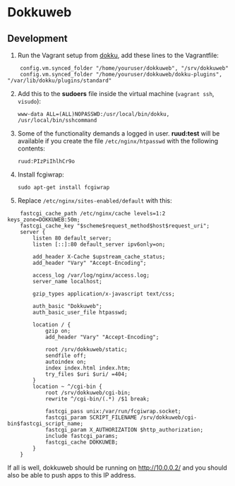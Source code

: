 Dokkuweb
========

Development
-----------

1. Run the Vagrant setup from [dokku](https://github.com/progrium/dokku), add
these lines to the Vagrantfile:

```
    config.vm.synced_folder "/home/youruser/dokkuweb", "/srv/dokkuweb"            
    config.vm.synced_folder "/home/youruser/dokkuweb/dokku-plugins", "/var/lib/dokku/plugins/standard"
```

2. Add this to the **sudoers** file inside the virtual machine (`vagrant ssh`,
`visudo`):

    `www-data ALL=(ALL)NOPASSWD:/usr/local/bin/dokku, /usr/local/bin/sshcommand`

3. Some of the functionality demands a logged in user. **ruud:test** will be
available if you create the file `/etc/nginx/htpasswd` with the following
contents:

    `ruud:PIzPiIhlhCr9o`

4. Install fcgiwrap:

    `sudo apt-get install fcgiwrap`

5. Replace `/etc/nginx/sites-enabled/default` with this:

```
    fastcgi_cache_path /etc/nginx/cache levels=1:2 keys_zone=DOKKUWEB:50m;
    fastcgi_cache_key "$scheme$request_method$host$request_uri";
    server {
        listen 80 default_server;
        listen [::]:80 default_server ipv6only=on;

        add_header X-Cache $upstream_cache_status;
        add_header "Vary" "Accept-Encoding";

        access_log /var/log/nginx/access.log;
        server_name localhost;

        gzip_types application/x-javascript text/css;

        auth_basic "Dokkuweb";
        auth_basic_user_file htpasswd;

        location / {
            gzip on;
            add_header "Vary" "Accept-Encoding";

            root /srv/dokkuweb/static;
            sendfile off;
            autoindex on;
            index index.html index.htm;
            try_files $uri $uri/ =404;
        }
        location ~ ^/cgi-bin {
            root /srv/dokkuweb/cgi-bin;
            rewrite ^/cgi-bin/(.*) /$1 break;

            fastcgi_pass unix:/var/run/fcgiwrap.socket;
            fastcgi_param SCRIPT_FILENAME /srv/dokkuweb/cgi-bin$fastcgi_script_name;
            fastcgi_param X_AUTHORIZATION $http_authorization;
            include fastcgi_params;
            fastcgi_cache DOKKUWEB;
        }
    }
```

If all is well, dokkuweb should be running on http://10.0.0.2/ and you should
also be able to push apps to this IP address.
